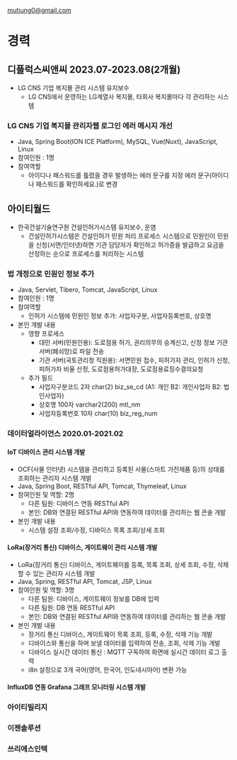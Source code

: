
mutjung0@gmail.com

# 경력

## 디플럭스씨앤씨 2023.07-2023.08(2개월)

- LG CNS 기업 복지몰 관리 시스템 유지보수
  - LG CNS에서 운영하는 LG계열사 복지몰, 타회사 복지몰마다 각 관리하는 시스템

### LG CNS 기업 복지몰 관리자웹 로그인 에러 메시지 개선

- Java, Spring Boot(ION ICE Platform), MySQL, Vue(Nuxt), JavaScript, Linux
- 참여인원 : 1명
- 참여역할
  - 아이디나 패스워드를 틀렸을 경우 발생하는 에러 문구를 지정 에러 문구(아이디나 패스워드를 확인하세요.)로 변경

## 아이티월드

- 한국건설기술연구원 건설인허가시스템 유지보수, 운염
  - 건설인허가시스템은 건설인허가 민원 처리 프로세스 시스템으로 민원인이 민원을 신청(서면/인터넷)하면 기관 담당자가 확인하고 허가증을 발급하고 요금을 산정하는 순으로 프로세스를 처리하는 시스템

### 법 개정으로 민원인 정보 추가

- Java, Servlet, Tibero, Tomcat, JavaScript, Linux
- 참여인원 : 1명
- 참여역할
  - 인허가 시스템에 민원인 정보 추가: 사업자구분, 사업자등록번호, 상호명
- 본인 개발 내용
  - 영향 프로세스
    - 대민 서버(민원인용): 도로점용 허가, 권리의무의 승계신고, 신청 정보 기관 서버(폐쇠망)로 파일 전송
    - 기관 서버(국토관리청 직원용): 서면민원 접수, 피허가자 관리, 인허가 신청, 피허가자 비율 산정, 도로점용허가대장, 도로점용료징수결의요청
  - 추가 필드
    - 사업자구분코드 2자 char(2) biz_se_cd (A1: 개인 B2: 개인사업자 B2: 법인사업자)
    - 상호명 100자 varchar2(200) mtl_nm
    - 사업자등록번호 10자 char(10) biz_reg_num

### 데이터얼라이언스 2020.01-2021.02

#### IoT 디바이스 관리 시스템 개발

- OCF(사물 인터넷) 시스템을 관리하고 등록된 사물(스마트 가전제품 등)의 상태를 조회하는 관리자 시스템 개발
- Java, Spring Boot, RESTful API, Tomcat, Thymeleaf, Linux
- 참여인원 및 역할: 2명
  - 다른 팀원: 디바이스 연동 RESTful API
  - 본인: DB와 연결된 RESTful API와 연동하여 데이터를 관리하는 웹 콘솔 개발
- 본인 개발 내용
  - 시스템 설정 조회/수정, 디바이스 목록 조회/상세 조회

#### LoRa(장거리 통신) 디바이스, 게이트웨이 관리 시스템 개발

- LoRa(장거리 통신) 디바이스, 게이트웨이를 등록, 목록 조회, 상세 조회, 수정, 삭제할 수 있는 관리자 시스템 개발
- Java, Spring, RESTful API, Tomcat, JSP, Linux
- 참여인원 및 역할: 3명
  - 다른 팀원: 디바이스, 게이트웨이 정보를 DB에 입력
  - 다른 팀원: DB 연동 RESTful API
  - 본인: DB와 연결된 RESTful API와 연동하여 데이터를 관리하는 웹 콘솔 개발
- 본인 개발 내용
  - 장거리 통신 디바이스, 게이트웨이 목록 조회, 등록, 수정, 삭제 기능 개발
  - 디바이스와 통신을 하며 보낼 데이터를 입력하여 전송, 조회, 삭제 기능 개발
  - 디바이스 실시간 데이터 통신 : MQTT 구독하여 화면에 실시간 데이터 로그 출력
  - i8n 설정으로 3개 국어(영어, 한국어, 인도네시아어) 변환 가능

#### InfluxDB 연동 Grafana 그래프 모니터링 시스템 개발

### 아이티빌리지

### 이젠솔루션

### 쓰리에스인텍


<!--
데 20.01.07-2021.02.27
아이티빌리지 18.06.19-08.31
이젠 13.09.02-17.03.01
쓰리 11.06.20-12.07.06
https://github.com/choimoonjung
-->